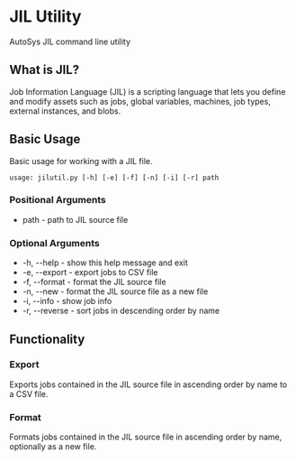 # JIL Utility
AutoSys JIL command line utility

## What is JIL?
Job Information Language (JIL) is a scripting language that lets you define and modify assets such as jobs, global variables, machines, job types, external instances, and blobs.

## Basic Usage

Basic usage for working with a JIL file.

```usage: jilutil.py [-h] [-e] [-f] [-n] [-i] [-r] path```

### Positional Arguments
- path - path to JIL source file

### Optional Arguments
- -h, --help - show this help message and exit
- -e, --export - export jobs to CSV file
- -f, --format - format the JIL source file
- -n, --new - format the JIL source file as a new file
- -i, --info - show job info
- -r, --reverse - sort jobs in descending order by name

## Functionality

### Export
Exports jobs contained in the JIL source file in ascending order by name to a CSV file.

### Format
Formats jobs contained in the JIL source file in ascending order by name, optionally as a new file.
